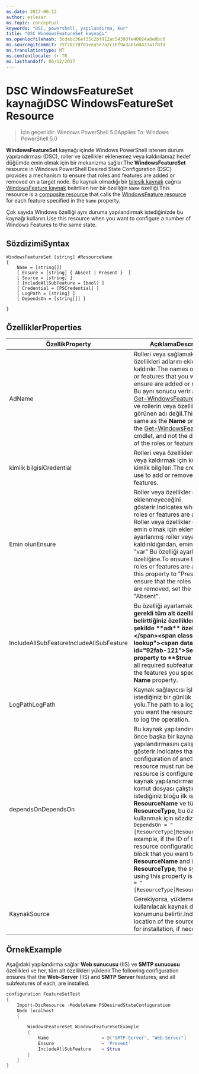 ```yaml
---
ms.date: 2017-06-12
author: eslesar
ms.topic: conceptual
keywords: "DSC, powershell, yapılandırma, Kur"
title: "DSC WindowsFeatureSet kaynağı"
ms.openlocfilehash: 3cdabc36ef35c2bf912ac54393fe40024a8e8bc0
ms.sourcegitcommit: 75f70c7df01eea5e7a2c16f9a3ab1dd437a1f8fd
ms.translationtype: MT
ms.contentlocale: tr-TR
ms.lasthandoff: 06/12/2017
---
```

# <a name="dsc-windowsfeatureset-resource"></a><span data-ttu-id="92fab-103">DSC WindowsFeatureSet kaynağı</span><span class="sxs-lookup"><span data-stu-id="92fab-103">DSC WindowsFeatureSet Resource</span></span>

> <span data-ttu-id="92fab-104">İçin geçerlidir: Windows PowerShell 5.0</span><span class="sxs-lookup"><span data-stu-id="92fab-104">Applies To: Windows PowerShell 5.0</span></span>

<span data-ttu-id="92fab-105">**WindowsFeatureSet** kaynağı içinde Windows PowerShell istenen durum yapılandırması (DSC), roller ve özellikler eklenemez veya kaldırılamaz hedef düğümde emin olmak için bir mekanizma sağlar.</span><span class="sxs-lookup"><span data-stu-id="92fab-105">The **WindowsFeatureSet** resource in Windows PowerShell Desired State Configuration (DSC) provides a mechanism to ensure that roles and features are added or removed on a target node.</span></span>
<span data-ttu-id="92fab-106">Bu kaynak olmadığı bir [bileşik kaynak](authoringResourceComposite.md) çağrısı [WindowsFeature kaynak](windowsfeatureResource.md) belirtilen her bir özelliğin `Name` özelliği.</span><span class="sxs-lookup"><span data-stu-id="92fab-106">This resource is a [composite resource](authoringResourceComposite.md) that calls the [WindowsFeature resource](windowsfeatureResource.md) for each feature specified in the `Name` property.</span></span>

<span data-ttu-id="92fab-107">Çok sayıda Windows özelliği aynı duruma yapılandırmak istediğinizde bu kaynağı kullanın.</span><span class="sxs-lookup"><span data-stu-id="92fab-107">Use this resource when you want to configure a number of Windows Features to the same state.</span></span>

## <a name="syntax"></a><span data-ttu-id="92fab-108">Sözdizimi</span><span class="sxs-lookup"><span data-stu-id="92fab-108">Syntax</span></span>

```
WindowsFeatureSet [string] #ResourceName
{
    Name = [string[]] 
    [ Ensure = [string] { Absent | Present }  ]
    [ Source = [string] ]
    [ IncludeAllSubFeature = [bool] ]
    [ Credential = [PSCredential] ]
    [ LogPath = [string] ]
    [ DependsOn = [string[]] ]
    
}
```

## <a name="properties"></a><span data-ttu-id="92fab-109">Özellikler</span><span class="sxs-lookup"><span data-stu-id="92fab-109">Properties</span></span>

|  <span data-ttu-id="92fab-110">Özellik</span><span class="sxs-lookup"><span data-stu-id="92fab-110">Property</span></span>  |  <span data-ttu-id="92fab-111">Açıklama</span><span class="sxs-lookup"><span data-stu-id="92fab-111">Description</span></span>   | 
|---|---| 
| <span data-ttu-id="92fab-112">Ad</span><span class="sxs-lookup"><span data-stu-id="92fab-112">Name</span></span>| <span data-ttu-id="92fab-113">Rolleri veya sağlamak istediğiniz özellikleri adlarını eklenir veya kaldırılır.</span><span class="sxs-lookup"><span data-stu-id="92fab-113">The names of the roles or features that you want to ensure are added or removed.</span></span> <span data-ttu-id="92fab-114">Bu aynı sonucu verir **adı** özelliği [Get-WindowsFeature](https://technet.microsoft.com/en-us/library/jj205469.aspx) cmdlet'ini ve rollerin veya özelliklerin görünen adı değil.</span><span class="sxs-lookup"><span data-stu-id="92fab-114">This is the same as the **Name** property of the [Get-WindowsFeature](https://technet.microsoft.com/en-us/library/jj205469.aspx) cmdlet, and not the display name of the roles or features.</span></span>| 
| <span data-ttu-id="92fab-115">kimlik bilgisi</span><span class="sxs-lookup"><span data-stu-id="92fab-115">Credential</span></span>| <span data-ttu-id="92fab-116">Rolleri veya özellikleri eklemek veya kaldırmak için kullanılacak kimlik bilgileri.</span><span class="sxs-lookup"><span data-stu-id="92fab-116">The credentials to use to add or remove the roles or features.</span></span>| 
| <span data-ttu-id="92fab-117">Emin olun</span><span class="sxs-lookup"><span data-stu-id="92fab-117">Ensure</span></span>| <span data-ttu-id="92fab-118">Roller veya özellikler eklenip eklenmeyeceğini gösterir.</span><span class="sxs-lookup"><span data-stu-id="92fab-118">Indicates whether the roles or features are added.</span></span> <span data-ttu-id="92fab-119">Roller veya özellikler olduğundan emin olmak için eklenen, ayarlanmış roller veya özellikler kaldırıldığından, emin olmak için "var" Bu özelliği ayarlayın "Yok" özelliğine.</span><span class="sxs-lookup"><span data-stu-id="92fab-119">To ensure that the roles or features are added, set this property to "Present" To ensure that the roles or features are removed, set the property to "Absent".</span></span>| 
| <span data-ttu-id="92fab-120">IncludeAllSubFeature</span><span class="sxs-lookup"><span data-stu-id="92fab-120">IncludeAllSubFeature</span></span>| <span data-ttu-id="92fab-121">Bu özelliği ayarlamak **$true** ile gerekli tüm alt özellikleri ile belirttiğiniz özellikleri içerecek şekilde **adı** özelliği.</span><span class="sxs-lookup"><span data-stu-id="92fab-121">Set this property to **$true** to include all required subfeatures with of the features you specify with the **Name** property.</span></span>| 
| <span data-ttu-id="92fab-122">LogPath</span><span class="sxs-lookup"><span data-stu-id="92fab-122">LogPath</span></span>| <span data-ttu-id="92fab-123">Kaynak sağlayıcısı işlemi oturum istediğiniz bir günlük dosyası yolu.</span><span class="sxs-lookup"><span data-stu-id="92fab-123">The path to a log file where you want the resource provider to log the operation.</span></span>| 
| <span data-ttu-id="92fab-124">dependsOn</span><span class="sxs-lookup"><span data-stu-id="92fab-124">DependsOn</span></span>| <span data-ttu-id="92fab-125">Bu kaynak yapılandırılmadan önce başka bir kaynak yapılandırmasını çalıştırmalısınız gösterir.</span><span class="sxs-lookup"><span data-stu-id="92fab-125">Indicates that the configuration of another resource must run before this resource is configured.</span></span> <span data-ttu-id="92fab-126">Örneğin, kaynak yapılandırması Kimliğini komut dosyası çalıştırmak istediğiniz bloğu ilk ise __ResourceName__ ve türünü __ResourceType__, bu özelliği kullanmak için sözdizimi `DependsOn = "[ResourceType]ResourceName"`.</span><span class="sxs-lookup"><span data-stu-id="92fab-126">For example, if the ID of the resource configuration script block that you want to run first is __ResourceName__ and its type is __ResourceType__, the syntax for using this property is `DependsOn = "[ResourceType]ResourceName"`.</span></span>| 
| <span data-ttu-id="92fab-127">Kaynak</span><span class="sxs-lookup"><span data-stu-id="92fab-127">Source</span></span>| <span data-ttu-id="92fab-128">Gerekiyorsa, yükleme için kullanılacak kaynak dosyasının konumunu belirtir.</span><span class="sxs-lookup"><span data-stu-id="92fab-128">Indicates the location of the source file to use for installation, if necessary.</span></span>| 

## <a name="example"></a><span data-ttu-id="92fab-129">Örnek</span><span class="sxs-lookup"><span data-stu-id="92fab-129">Example</span></span>

<span data-ttu-id="92fab-130">Aşağıdaki yapılandırma sağlar **Web sunucusu** (IIS) ve **SMTP sunucusu** özellikleri ve her, tüm alt özellikleri yüklenir.</span><span class="sxs-lookup"><span data-stu-id="92fab-130">The following configuration ensures that the **Web-Server** (IIS) and **SMTP Server** features, and all subfeatures of each, are installed.</span></span>

```powershell
configuration FeatureSetTest
{
    Import-DscResource -ModuleName PSDesiredStateConfiguration
    Node localhost
    {

        WindowsFeatureSet WindowsFeatureSetExample
        {
            Name                    = @("SMTP-Server", "Web-Server")
            Ensure                  = 'Present'
            IncludeAllSubFeature    = $true
        } 
    }
}
```

